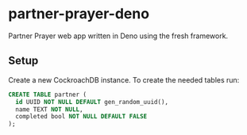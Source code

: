 # partner-prayer-deno

Partner Prayer web app written in Deno using the fresh framework.

## Setup

Create a new CockroachDB instance. To create the needed tables run:

```sql
CREATE TABLE partner (
  id UUID NOT NULL DEFAULT gen_random_uuid(),
  name TEXT NOT NULL,
  completed bool NOT NULL DEFAULT FALSE
);
```
